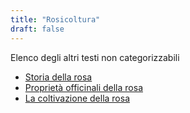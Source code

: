 ```yaml
---
title: "Rosicoltura"
draft: false
---
```


Elenco degli altri testi non categorizzabili

* [Storia della rosa](1_storia_rosa)
* [Proprietà officinali della rosa](2_proprieta_med_rosa)
* [La coltivazione della rosa](3_coltivazione_rosa)